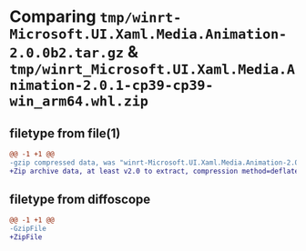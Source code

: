 # Comparing `tmp/winrt-Microsoft.UI.Xaml.Media.Animation-2.0.0b2.tar.gz` & `tmp/winrt_Microsoft.UI.Xaml.Media.Animation-2.0.1-cp39-cp39-win_arm64.whl.zip`

## filetype from file(1)

```diff
@@ -1 +1 @@
-gzip compressed data, was "winrt-Microsoft.UI.Xaml.Media.Animation-2.0.0b2.tar", last modified: Sat Dec  2 18:29:00 2023, max compression
+Zip archive data, at least v2.0 to extract, compression method=deflate
```

## filetype from diffoscope

```diff
@@ -1 +1 @@
-GzipFile
+ZipFile
```

